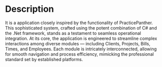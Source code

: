 # Description

It is a application closely inspired by the functionality of PracticePanther. This sophisticated system, crafted using the potent combination of C# and the .Net framework, stands as a testament to seamless operational integration.
At its core, the application is engineered to streamline complex interactions among diverse modules — including Clients, Projects, Bills, Times, and Employees. Each module is intricately interconnected, allowing for smooth navigation and process efficiency, mimicking the professional standard set by established platforms.
